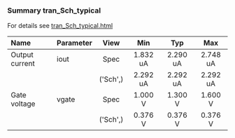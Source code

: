 ### Summary tran_Sch_typical

For details see <a href='tran_Sch_typical.html'>tran_Sch_typical.html</a>

|**Name**|**Parameter**|**View**|**Min** | **Typ** | **Max**|
|:---|:---|:---:|:---:|:---:|:---:|
|Output current|iout | Spec | 1.832 uA | 2.290 uA | 2.748 uA |
| | | ('Sch',)|2.292 uA | 2.292 uA | 2.292 uA |
|Gate voltage|vgate | Spec | 1.000 V | 1.300 V | 1.600 V |
| | | ('Sch',)|0.376 V | 0.376 V | 0.376 V |
